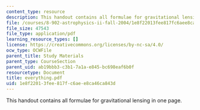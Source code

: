 ```yaml
---
content_type: resource
description: This handout contains all formulae for gravitational lensing in one page.
file: /courses/8-902-astrophysics-ii-fall-2004/1e8f22013fee817fc6aee8ca46ca843d_everything.pdf
file_size: 47543
file_type: application/pdf
learning_resource_types: []
license: https://creativecommons.org/licenses/by-nc-sa/4.0/
ocw_type: OCWFile
parent_title: Study Materials
parent_type: CourseSection
parent_uid: ab19bbb3-c3b1-7a1a-e845-bc698eaf6b0f
resourcetype: Document
title: everything.pdf
uid: 1e8f2201-3fee-817f-c6ae-e8ca46ca843d
---
```

This handout contains all formulae for gravitational lensing in one page.